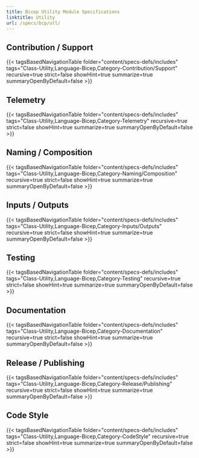 ```yaml
---
title: Bicep Utility Module Specifications
linktitle: Utility
url: /specs/bcp/utl/
---
```


## Contribution / Support

{{< tagsBasedNavigationTable folder="content/specs-defs/includes" tags="Class-Utility,Language-Bicep,Category-Contribution/Support" recursive=true strict=false showHint=true summarize=true summaryOpenByDefault=false >}}

## Telemetry

{{< tagsBasedNavigationTable folder="content/specs-defs/includes" tags="Class-Utility,Language-Bicep,Category-Telemetry" recursive=true strict=false showHint=true summarize=true summaryOpenByDefault=false >}}

## Naming / Composition

{{< tagsBasedNavigationTable folder="content/specs-defs/includes" tags="Class-Utility,Language-Bicep,Category-Naming/Composition" recursive=true strict=false showHint=true summarize=true summaryOpenByDefault=false >}}

## Inputs / Outputs

{{< tagsBasedNavigationTable folder="content/specs-defs/includes" tags="Class-Utility,Language-Bicep,Category-Inputs/Outputs" recursive=true strict=false showHint=true summarize=true summaryOpenByDefault=false >}}

## Testing

{{< tagsBasedNavigationTable folder="content/specs-defs/includes" tags="Class-Utility,Language-Bicep,Category-Testing" recursive=true strict=false showHint=true summarize=true summaryOpenByDefault=false >}}

## Documentation

{{< tagsBasedNavigationTable folder="content/specs-defs/includes" tags="Class-Utility,Language-Bicep,Category-Documentation" recursive=true strict=false showHint=true summarize=true summaryOpenByDefault=false >}}

## Release / Publishing

{{< tagsBasedNavigationTable folder="content/specs-defs/includes" tags="Class-Utility,Language-Bicep,Category-Release/Publishing" recursive=true strict=false showHint=true summarize=true summaryOpenByDefault=false >}}

## Code Style

{{< tagsBasedNavigationTable folder="content/specs-defs/includes" tags="Class-Utility,Language-Bicep,Category-CodeStyle" recursive=true strict=false showHint=true summarize=true summaryOpenByDefault=false >}}
